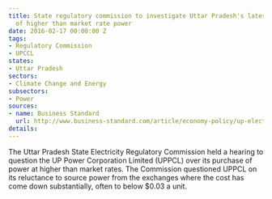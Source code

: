 ```yaml
---
title: State regulatory commission to investigate Uttar Pradesh's latest purchase
  of higher than market rate power
date: 2016-02-17 00:00:00 Z
tags:
- Regulatory Commission
- UPCCL
states:
- Uttar Pradesh
sectors:
- Climate Change and Energy
subsectors:
- Power
sources:
- name: Business Standard
  url: http://www.business-standard.com/article/economy-policy/up-electricity-regulator-raps-power-department-over-procuring-costly-power-116020900295_1.html
details: 
---
```


The Uttar Pradesh State Electricity Regulatory Commission held a hearing to question the UP Power Corporation Limited (UPPCL) over its purchase of power at higher than market rates. The Commission questioned UPPCL on its reluctance to source power from the exchanges where the cost has come down substantially, often to below $0.03 a unit.
